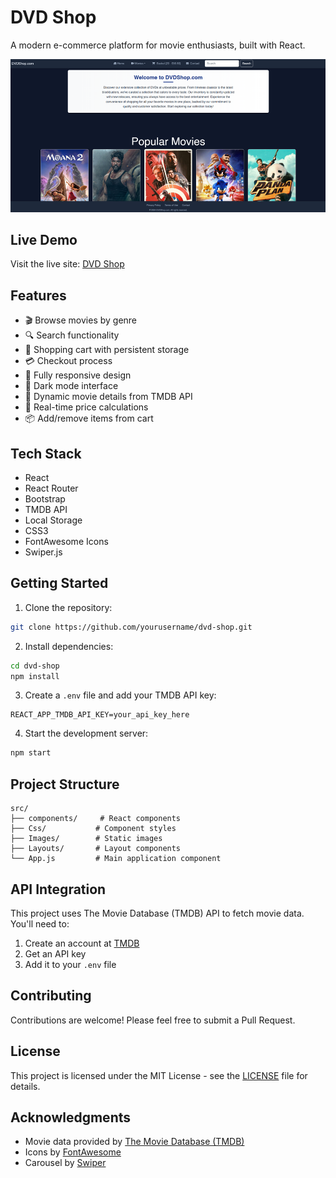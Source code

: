 # DVD Shop

A modern e-commerce platform for movie enthusiasts, built with React.

![DVD Shop Screenshot](dvdshop.png)

## Live Demo

Visit the live site: [DVD Shop](https://dvdshop.jackscottow.com/)

## Features

- 🎬 Browse movies by genre
- 🔍 Search functionality
- 🛒 Shopping cart with persistent storage
- 💳 Checkout process
- 📱 Fully responsive design
- 🌙 Dark mode interface
- 🎯 Dynamic movie details from TMDB API
- 🔄 Real-time price calculations
- 📦 Add/remove items from cart

## Tech Stack

- React
- React Router
- Bootstrap
- TMDB API
- Local Storage
- CSS3
- FontAwesome Icons
- Swiper.js

## Getting Started

1. Clone the repository:

```bash
git clone https://github.com/yourusername/dvd-shop.git
```

2. Install dependencies:

```bash
cd dvd-shop
npm install
```

3. Create a `.env` file and add your TMDB API key:

```
REACT_APP_TMDB_API_KEY=your_api_key_here
```

4. Start the development server:

```bash
npm start
```

## Project Structure

```
src/
├── components/     # React components
├── Css/           # Component styles
├── Images/        # Static images
├── Layouts/       # Layout components
└── App.js         # Main application component
```

## API Integration

This project uses The Movie Database (TMDB) API to fetch movie data. You'll need to:

1. Create an account at [TMDB](https://www.themoviedb.org/)
2. Get an API key
3. Add it to your `.env` file

## Contributing

Contributions are welcome! Please feel free to submit a Pull Request.

## License

This project is licensed under the MIT License - see the [LICENSE](LICENSE) file for details.

## Acknowledgments

- Movie data provided by [The Movie Database (TMDB)](https://www.themoviedb.org/)
- Icons by [FontAwesome](https://fontawesome.com/)
- Carousel by [Swiper](https://swiperjs.com/)
